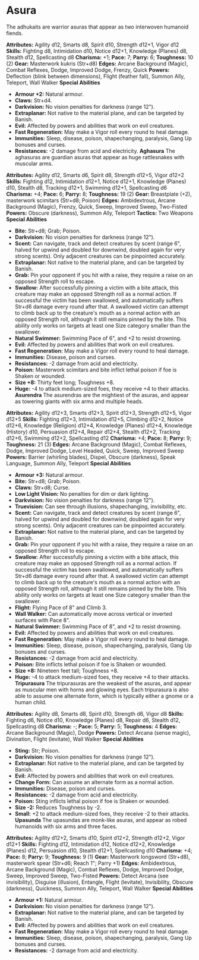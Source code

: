 # Asura

The adhukaits are warrior asuras that appear as two interwoven
humanoid fiends.

**Attributes:** Agility d12, Smarts d8, Spirit d10, Strength d12+1,
Vigor d12
**Skills:** Fighting d8, Intimidation d10, Notice d12+1, Knowledge
(Planes) d8, Stealth d12, Spellcasting d8
**Charisma:** +1; **Pace:** 7; **Parry:** 6; **Toughness:** 10 (2)
**Gear:** Masterwork kukris (Str+d8)
**Edges:** Arcane Background (Magic), Combat Reflexes, Dodge, Improved
Dodge, Frenzy, Quick
**Powers:** Deflection (blink between dimensions), Flight (feather
fall), Summon Ally, Teleport, Wall Walker
**Special Abilities**

- **Armour +2:** Natural armour.
- **Claws:** Str+d4.
- **Darkvision:** No vision penalties for darkness (range 12").
- **Extraplanar:** Not native to the material plane, and can be targeted
by Banish.
- **Evil:** Affected by powers and abilities that work on evil
creatures.
- **Fast Regeneration:** May make a Vigor roll every round to heal
damage.
- **Immunities:** Sleep, disease, poison, shapechanging, paralysis, Gang
Up bonuses and curses.
- **Resistances:** -2 damage from acid and electricity.
**Aghasura**
The aghasuras are guardian asuras that appear as huge rattlesnakes
with muscular arms.

**Attributes:** Agility d12, Smarts d6, Spirit d8, Strength d12+5, Vigor
d12+2
**Skills:** Fighting d12, Intimidation d12+1, Notice d12+1, Knowledge
(Planes) d10, Stealth d8, Tracking d12+1, Swimming d12+1, Spellcasting
d6
**Charisma:** +4; **Pace:** 6; **Parry:** 8; **Toughness:** 19 (2)
**Gear:** Breastplate (+2), masterwork scimitars (Str+d8; Poison)
**Edges:** Ambidextrous, Arcane Background (Magic), Frenzy, Quick,
Sweep, Improved Sweep, Two-Fisted
**Powers:** Obscure (darkness), Summon Ally, Teleport
**Tactics:** Two Weapons
**Special Abilities**

- **Bite:** Str+d8; Grab; Poison.
- **Darkvision:** No vision penalties for darkness (range 12").
- **Scent:** Can navigate, track and detect creatures by scent (range
6", halved for upwind and doubled for downwind, doubled again for very
strong scents). Only adjacent creatures can be pinpointed accurately.
- **Extraplanar:** Not native to the material plane, and can be targeted
by Banish.
- **Grab:** Pin your opponent if you hit with a raise, they require a
raise on an opposed Strength roll to escape.
- **Swallow:** After successfully pinning a victim with a bite attack,
this creature may make an opposed Strength roll as a normal action. If
successful the victim has been swallowed, and automatically suffers
Str+d6 damage every round after that. A swallowed victim can attempt to
climb back up to the creature's mouth as a normal action with an
opposed Strength roll, although it still remains pinned by the bite.
This ability only works on targets at least one Size category smaller
than the swallower.
- **Natural Swimmer:** Swimming Pace of 6", and +2 to resist drowning.
- **Evil:** Affected by powers and abilities that work on evil
creatures.
- **Fast Regeneration:** May make a Vigor roll every round to heal
damage.
- **Immunities:** Disease, poison and curses.
- **Resistances:** -2 damage from acid and electricity.
- **Poison:** Masterwork scimitars and bite inflict lethal poison if foe
is Shaken or wounded.
- **Size +8:** Thirty feet long; Toughness +8.
- **Huge:** -4 to attack medium-sized foes, they receive +4 to their
attacks.
**Asurendra**
The asurendras are the mightiest of the asuras, and appear as
towering giants with six arms and multiple heads.

**Attributes:** Agility d12+3, Smarts d12+3, Spirit d12+3, Strength
d12+5, Vigor d12+5
**Skills:** Fighting d12+3, Intimidation d12+5, Climbing d12+2, Notice
d12+6, Knowledge (Religion) d12+4, Knowledge (Planes) d12+4, Knowledge
(History) d10, Persuasion d12+4, Repair d12+4, Stealth d12+2, Tracking
d12+6, Swimming d12+2, Spellcasting d12
**Charisma:** +4; **Pace:** 8; **Parry:** 9; **Toughness:** 21 (3)
**Edges:** Arcane Background (Magic), Combat Reflexes, Dodge, Improved
Dodge, Level Headed, Quick, Sweep, Improved Sweep
**Powers:** Barrier (whirling blades), Dispel, Obscure (darkness), Speak
Language, Summon Ally, Teleport
**Special Abilities**

- **Armour +3:** Natural armour.
- **Bite:** Str+d8; Grab; Poison.
- **Claws:** Str+d8; Curse.
- **Low Light Vision:** No penalties for dim or dark lighting.
- **Darkvision:** No vision penalties for darkness (range 12").
- **Truevision:** Can see through illusions, shapechanging,
invisibility, etc.
- **Scent:** Can navigate, track and detect creatures by scent (range
6", halved for upwind and doubled for downwind, doubled again for very
strong scents). Only adjacent creatures can be pinpointed accurately.
- **Extraplanar:** Not native to the material plane, and can be targeted
by Banish.
- **Grab:** Pin your opponent if you hit with a raise, they require a
raise on an opposed Strength roll to escape.
- **Swallow:** After successfully pinning a victim with a bite attack,
this creature may make an opposed Strength roll as a normal action. If
successful the victim has been swallowed, and automatically suffers
Str+d6 damage every round after that. A swallowed victim can attempt to
climb back up to the creature's mouth as a normal action with an
opposed Strength roll, although it still remains pinned by the bite.
This ability only works on targets at least one Size category smaller
than the swallower.
- **Flight:** Flying Pace of 8" and Climb 3.
- **Wall Walker:** Can automatically move across vertical or inverted
surfaces with Pace 8".
- **Natural Swimmer:** Swimming Pace of 8", and +2 to resist drowning.
- **Evil:** Affected by powers and abilities that work on evil
creatures.
- **Fast Regeneration:** May make a Vigor roll every round to heal
damage.
- **Immunities:** Sleep, disease, poison, shapechanging, paralysis, Gang
Up bonuses and curses.
- **Resistances:** -2 damage from acid and electricity.
- **Poison:** Bite inflicts lethal poison if foe is Shaken or wounded.
- **Size +8:** Nineteen feet tall; Toughness +8.
- **Huge:** -4 to attack medium-sized foes, they receive +4 to their
attacks.
**Tripurasura**
The tripurasuras are the weakest of the asuras, and appear as
muscular men with horns and glowing eyes. Each tripurasura is also able
to assume one alternate form, which is typically either a gnome or a
human child.

**Attributes:** Agility d8, Smarts d8, Spirit d10, Strength d6, Vigor
d8
**Skills:** Fighting d6, Notice d10, Knowledge (Planes) d8, Repair d6,
Stealth d12, Spellcasting d8
**Charisma:** -; **Pace:** 5; **Parry:** 5; **Toughness:** 4
**Edges:** Arcane Background (Magic), Dodge
**Powers:** Detect Arcana (sense magic), Divination, Flight (levitate),
Wall Walker
**Special Abilities**

- **Sting:** Str; Poison.
- **Darkvision:** No vision penalties for darkness (range 12").
- **Extraplanar:** Not native to the material plane, and can be targeted
by Banish.
- **Evil:** Affected by powers and abilities that work on evil
creatures.
- **Change Form:** Can assume an alternate form as a normal action.
- **Immunities:** Disease, poison and curses.
- **Resistances:** -2 damage from acid and electricity.
- **Poison:** Sting inflicts lethal poison if foe is Shaken or wounded.
- **Size -2:** Reduces Toughness by -2.
- **Small:** +2 to attack medium-sized foes, they receive -2 to their
attacks.
**Upasunda**
The upasundas are monk-like asuras, and appear as robed humanoids
with six arms and three faces.

**Attributes:** Agility d12+2, Smarts d10, Spirit d12+2, Strength d12+2,
Vigor d12+1
**Skills:** Fighting d12, Intimidation d12, Notice d12+2, Knowledge
(Planes) d12, Persuasion d10, Stealth d12+1, Spellcasting d10
**Charisma:** +4; **Pace:** 8; **Parry:** 9; **Toughness:** 9 (1)
**Gear:** Masterwork longsword (Str+d8), masterwork spear (Str+d6; Reach
1"; Parry +1)
**Edges:** Ambidextrous, Arcane Background (Magic), Combat Reflexes,
Dodge, Improved Dodge, Sweep, Improved Sweep, Two-Fisted
**Powers:** Detect Arcana (see invisibility), Disguise (illusion),
Entangle, Flight (levitate), Invisibility, Obscure (darkness),
Quickness, Summon Ally, Teleport, Wall Walker
**Special Abilities**

- **Armour +1:** Natural armour.
- **Darkvision:** No vision penalties for darkness (range 12").
- **Extraplanar:** Not native to the material plane, and can be targeted
by Banish.
- **Evil:** Affected by powers and abilities that work on evil
creatures.
- **Fast Regeneration:** May make a Vigor roll every round to heal
damage.
- **Immunities:** Sleep, disease, poison, shapechanging, paralysis, Gang
Up bonuses and curses.
- **Resistances:** -2 damage from acid and electricity.
